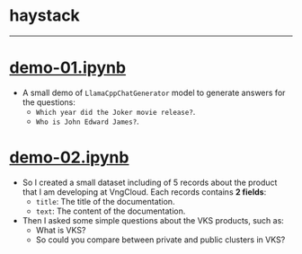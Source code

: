 # haystack
<hr>

# [demo-01.ipynb](./demo-01.ipynb)
- A small demo of `LlamaCppChatGenerator` model to generate answers for the questions:
  - `Which year did the Joker movie release?`.
  - `Who is John Edward James?`.

# [demo-02.ipynb](./demo-02.ipynb)
- So I created a small dataset including of 5 records about the product that I am developing at VngCloud. Each records contains **2 fields**:
  - `title`: The title of the documentation.
  - `text`: The content of the documentation.
- Then I asked some simple questions about the VKS products, such as:
  - What is VKS?
  - So could you compare between private and public clusters in VKS?